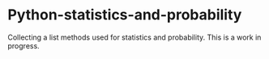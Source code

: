 # Python-statistics-and-probability
Collecting a list methods used for statistics and probability. This is a  work in progress.
